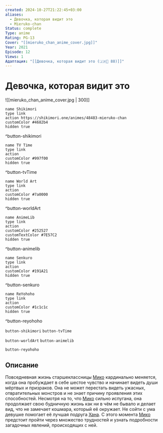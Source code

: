 ```yaml
---
created: 2024-10-27T21:22:45+03:00
aliases:
  - Девочка, которая видит это
  - Mieruko-chan
Status: complete
Type: anime
Rating: PG-13
Cover: "[[mieruko_chan_anime_cover.jpg]]"
Year: 2021
Episode: 12
Views: 1
Адаптация: "[[Девочка, которая видит это (🇯🇵📗 88)]]"
---
```


# Девочка, которая видит это

![[mieruko_chan_anime_cover.jpg | 300]]

```button
name Shikimori
type link
action https://shikimori.one/animes/48483-mieruko-chan
customColor #4682b4
hidden true
```
^button-shikimori

```button
name TV Time
type link
action 
customColor #997f00
hidden true
```
^button-tvTime

```button
name World Art
type link
action 
customColor #7a0000
hidden true
```
^button-worldArt

```button
name AnimeLib
type link
action 
customColor #252527
customTextColor #7E57C2
hidden true
```
^button-animelib

```button
name Senkuro
type link
action 
customColor #191A21
hidden true
```
^button-senkuro

```button
name ReYohoho
type link
action 
customColor #1c1c1c
hidden true
```
^button-reyohoho



`button-shikimori` `button-tvTime`

`button-worldArt` `button-animelib`

`button-reyohoho`

## Описание

Повседневная жизнь старшеклассницы [Мико](https://shikimori.one/characters/169393-miko-yotsuya) кардинально меняется, когда она пробуждает в себе шестое чувство и начинает видеть души мёртвых и призраков. Она не может перестать видеть ужасных, отвратительных монстров и не знает причину проявления этих способностей. Несмотря на то, что [Мико](https://shikimori.one/characters/169393-miko-yotsuya) сильно испугана, она продолжает свою будничную жизнь как ни в чём не бывало и делает вид, что не замечает кошмара, который её окружает. Не сойти с ума девушке помогает её лучшая подруга [Хана](https://shikimori.one/characters/176669-hana-yurikawa). С этого момента [Мико](https://shikimori.one/characters/169393-miko-yotsuya) предстоит пройти через множество трудностей и узнать подробности загадочных явлений, происходящих с ней.
